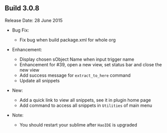 Build 3.0.8
-----------
Release Date: 28 June 2015

* Bug Fix:
    - Fix bug when build package.xml for whole org

* Enhancement:
    - Display chosen sObject Name when input trigger name
    - Enhancement for #39, open a new view, set status bar and close the new view
    - Add success message for ``extract_to_here`` command
    - Update all snippets

* New:
    - Add a quick link to view all snippets, see it in plugin home page
    - Add command to access all snippets in ``Utilities`` of main menu

* Note:
    - You should restart your sublime after ``HaoIDE`` is upgraded